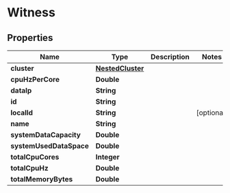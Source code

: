 

# Witness


## Properties

Name | Type | Description | Notes
------------ | ------------- | ------------- | -------------
**cluster** | [**NestedCluster**](NestedCluster.md) |  | 
**cpuHzPerCore** | **Double** |  | 
**dataIp** | **String** |  | 
**id** | **String** |  | 
**localId** | **String** |  |  [optional]
**name** | **String** |  | 
**systemDataCapacity** | **Double** |  | 
**systemUsedDataSpace** | **Double** |  | 
**totalCpuCores** | **Integer** |  | 
**totalCpuHz** | **Double** |  | 
**totalMemoryBytes** | **Double** |  | 



